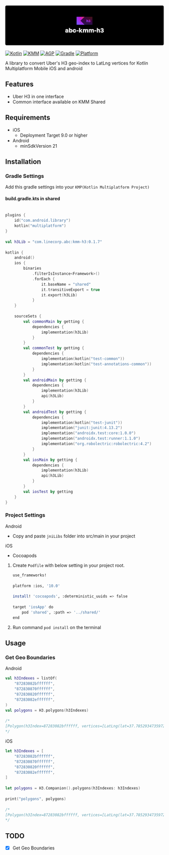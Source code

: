 ![abc-kmm-h3: A library to convert Uber's H3 geo-index to LatLng vertices for Kotlin Multiplatform Mobile iOS and android](images/cover.png)

[![Kotlin](https://img.shields.io/badge/kotlin-1.5.21-blue.svg?logo=kotlin)](http://kotlinlang.org)
[![KMM](https://img.shields.io/badge/KMM-0.2.7-lightgreen.svg?logo=KMM)](https://plugins.jetbrains.com/plugin/14936-kotlin-multiplatform-mobile)
[![AGP](https://img.shields.io/badge/AGP-7.0.1-green.svg?logo=AGP)](https://developer.android.com/studio/releases/gradle-plugin)
[![Gradle](https://img.shields.io/badge/Gradle-7.0.2-blue.svg?logo=Gradle)](https://gradle.org)
[![Platform](https://img.shields.io/badge/platform-ios,android-lightgray.svg?style=flat)](https://img.shields.io/badge/platform-ios-lightgray.svg?style=flat)

A library to convert Uber's H3 geo-index to LatLng vertices for Kotlin Multiplatform Mobile iOS and android

## Features
- Uber H3 in one interface
- Common interface available on KMM Shared

## Requirements
- iOS
   - Deployment Target 9.0 or higher
- Android
   - minSdkVersion 21

## Installation

### Gradle Settings

Add this gradle settings into your `KMP(Kotlin Multiplatform Project)`

#### build.gradle.kts in shared

```kotlin

plugins {
    id("com.android.library")
    kotlin("multiplatform")
}

val h3Lib = "com.linecorp.abc:kmm-h3:0.1.7"

kotlin {
    android()
    ios {
        binaries
            .filterIsInstance<Framework>()
            .forEach {
                it.baseName = "shared"
                it.transitiveExport = true
                it.export(h3Lib)
            }
    }

    sourceSets {
        val commonMain by getting {
            dependencies {
                implementation(h3Lib)
            }
        }
        val commonTest by getting {
            dependencies {
                implementation(kotlin("test-common"))
                implementation(kotlin("test-annotations-common"))
            }
        }
        val androidMain by getting {
            dependencies {
                implementation(h3Lib)
                api(h3Lib)
            }
        }
        val androidTest by getting {
            dependencies {
                implementation(kotlin("test-junit"))
                implementation("junit:junit:4.13.2")
                implementation("androidx.test:core:1.0.0")
                implementation("androidx.test:runner:1.1.0")
                implementation("org.robolectric:robolectric:4.2")
            }
        }
        val iosMain by getting {
            dependencies {
                implementation(h3Lib)
                api(h3Lib)
            }
        }
        val iosTest by getting
    }
}
```

### Project Settings

Android
- Copy and paste `jniLibs` folder into src/main in your project

iOS
- Cocoapods

1. Create `Podfile` with below setting in your project root.

    ```bash
    use_frameworks!

    platform :ios, '10.0'

    install! 'cocoapods', :deterministic_uuids => false

    target 'iosApp' do
        pod 'shared', :path => '../shared/'
    end
    ```

2. Run command `pod install` on the terminal

## Usage

### Get Geo Boundaries

Android
```kotlin
val h3Indexes = listOf(
    "87283082bffffff",
    "872830870ffffff",
    "872830820ffffff",
    "87283082effffff",
)
val polygons = H3.polygons(h3Indexes)

/*
[Polygon(h3Index=87283082bffffff, vertices=[LatLng(lat=37.78529347359727, lng=-122.41077092287513), LatLng(lat=37.79707086149341, lng=-122.40326874464051), LatLng(lat=37.80760100422449, lng=-122.41208776737979), ...
*/
```

iOS
```swift
let h3Indexes = [
    "87283082bffffff",
    "872830870ffffff",
    "872830820ffffff",
    "87283082effffff",
]

let polygons = H3.Companion().polygons(h3Indexes: h3Indexes)

print("polygons", polygons)

/*
[Polygon(h3Index=87283082bffffff, vertices=[LatLng(lat=37.78529347359727, lng=-122.41077092287512), LatLng(lat=37.79707086149341, lng=-122.4032687446405), LatLng(lat=37.80760100422449, lng=-122.41208776737977), ...
*/
```

## TODO
- [x] Get Geo Boundaries
